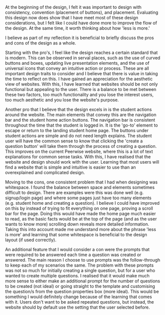 At the beginning of the design, I felt it was important to design with consistency, convention (placement of buttons), and placement. Evaluating this design now does show that I have meet most of these design considerations, but I felt like I could have done more to improve the flow of the design. At the same time, it worth thinking about how 'less is more.'

I believe as part of my reflection it is beneficial to briefly discuss the pros and cons of the design as a whole.

Starting with the pro's, I feel like the design reaches a certain standard that is modern. This can be observed in serval places, such as the use of curved buttons and boxes, updating live presentation elements, and the use of universal icons that convey an intuitive action or process. These are all important design traits to consider and I believe that there is value in taking the time to reflect on this. I have gained an appreciation for the aesthetic view of websites. With this, I have learned that websites should be not only functional but appealing to the user. There is a balance to be met between these two factors, too much functionality and you lose the interest users, too much aesthetic and you lose the website's purpose. 

Another pro that I believe that the design excels in is the student actions around the website. The main elements that convey this are the navigation bar and the student home action buttons. The navigation bar is consistent throughout the time that the student is logged in. It is the 'go-to' element to escape or return to the landing student home page. The buttons under student actions are simple and do not need length explains. The student user will have the common sense to know that clicking the 'create a question button' will take them through the process of creating a question. This improves on the current Peerwise website, where this is a lot of text explanations for common sense tasks. With this, I have realised that the website and design should work with the user. Learning that most users will find a website that is simple and intuitive is easier to use than an overexplained and complicated design.

Moving to the cons, one consistent problem that I had when designing was whitespace. I found the balance between space and elements sometimes difficult to design. There are examples were this was done well (e.g. signup/login page) and where some pages just have too many elements (e.g. student home and creating a question). I believe I could have improved on this by instead of trying to fit everything on one page, proving a scroll bar for the page. Doing this would have made the home page much easier to read, as the basic facts would be at the top of the page (and as the user wants to know more) scrolling down reveals more detailed information. Taking this into account made me understand more about the phrase 'less is more' and learning that some whitespace is beneficial to the design layout (if used correctly).

An additional feature that I would consider a con were the prompts that were required to be answered each time a question was created or answered. The main reason I choose to use prompts was the follow-through to keep each of my scenarios the same. The problem with these prompts was not so much for initially creating a single question, but for a user who wanted to create multiple questions. I realised that it would make much more sense to either make an additional prompt for the number of questions to be created (not ideal) or going straight to the template and customising the question/s from the question properties box (more ideal). This would be something I would definitely change because of the learning that comes with it. Users don't want to be asked repeated questions, but instead, the website should by default use the setting that the user selected before.